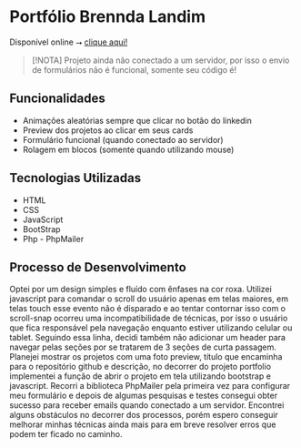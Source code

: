 # Portfólio Brennda Landim

Disponível online ⭢ [clique aqui!](https://portfoliobrenndalandim.vercel.app/)
> [!NOTA]
> Projeto ainda não conectado a um servidor, por isso o envio de formulários não é funcional, somente seu código é!

## Funcionalidades

- Animações aleatórias sempre que clicar no botão do linkedin
- Preview dos projetos ao clicar em seus cards
- Formulário funcional (quando conectado ao servidor)
- Rolagem em blocos (somente quando utilizando mouse)

## Tecnologias Utilizadas

- HTML
- CSS
- JavaScript
- BootStrap
- Php - PhpMailer

## Processo de Desenvolvimento

Optei por um design simples e fluído com ênfases na cor roxa.
Utilizei javascript para comandar o scroll do usuário apenas em telas maiores, em telas touch esse evento não é disparado e ao tentar contornar isso com o scroll-snap ocorreu uma incompatibilidade de técnicas, por isso o usuário que fica responsável pela navegação enquanto estiver utilizando celular ou tablet.
Seguindo essa linha, decidi também não adicionar um header para navegar pelas seções por se tratarem de 3 seções de curta passagem.
Planejei mostrar os projetos com uma foto preview, título que encaminha para o repositório github e descrição, no decorrer do projeto portfolio implementei a função de abrir o projeto em tela utilizando bootstrap e javascript.
Recorri a biblioteca PhpMailer pela primeira vez para configurar meu formulário e depois de algumas pesquisas e testes consegui obter sucesso para receber emails quando conectado a um servidor.
Encontrei alguns obstáculos no decorrer dos processos, porém espero conseguir melhorar minhas técnicas ainda mais para em breve resolver erros que podem ter ficado no caminho.
